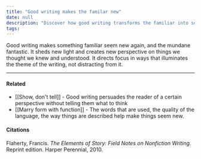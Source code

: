 ```yaml
---
title: "Good writing makes the familar new"
date: null
description: "Discover how good writing transforms the familiar into something fresh by creating new perspectives and focusing on themes without distracting the reader."
tags:
---
```


Good writing makes something familiar seem new again, and the mundane fantastic. It sheds new light and creates new perspective on things we thought we knew and understood. It directs focus in ways that illuminates the theme of the writing, not distracting from it.

---

#### Related

- [[Show, don't tell]] - Good writing persuades the reader of a certain perspective without telling them what to think
- [[Marry form with function]] - The words that are used, the quality of the language, the way things are described help make things seem new.

#### Citations

Flaherty, Francis. _The Elements of Story: Field Notes on Nonfiction Writing._ Reprint edition. Harper Perennial, 2010.
